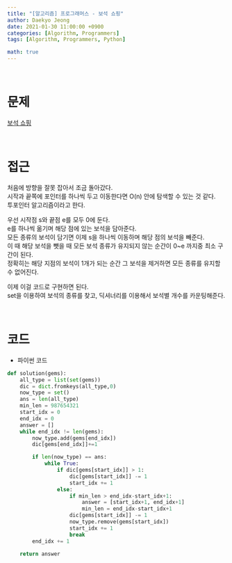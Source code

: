 ```yaml
---
title: "[알고리즘] 프로그래머스 - 보석 쇼핑"
author: Daekyo Jeong
date: 2021-01-30 11:00:00 +0900
categories: [Algorithm, Programmers]
tags: [Algorithm, Programmers, Python]

math: true
---
```


<br/>

# **문제**


[보석 쇼핑](https://programmers.co.kr/learn/courses/30/lessons/67258)

<br/>

# **접근**  

처음에 방향을 잘못 잡아서 조금 돌아갔다.  
시작과 끝쪽에 포인터를 하나씩 두고 이동한다면 O(n) 안에 탐색할 수 있는 것 같다.  
투포인터 알고리즘이라고 한다.  

우선 시작점 s와 끝점 e를 모두 0에 둔다.  
e를 하나씩 옮기며 해당 점에 있는 보석을 담아준다.  
모든 종류의 보석이 담기면 이제 s을 하나씩 이동하며 해당 점의 보석을 빼준다.  
이 때 해당 보석을 뺏을 때 모든 보석 종류가 유지되지 않는 순간이 0~e 까지중 최소 구간이 된다.  
정확히는 해당 지점의 보석이 1개가 되는 순간 그 보석을 제거하면 모든 종류를 유지할 수 없어진다.  

이제 이걸 코드로 구현하면 된다.  
set을 이용하여 보석의 종류를 찾고, 딕셔너리를 이용해서 보석별 개수를 카운팅해준다.  

<br/>

# **코드**


- 파이썬 코드   

```py
def solution(gems):
    all_type = list(set(gems))
    dic = dict.fromkeys(all_type,0)
    now_type = set()
    ans = len(all_type)
    min_len = 987654321
    start_idx = 0
    end_idx = 0
    answer = []
    while end_idx != len(gems):
        now_type.add(gems[end_idx])
        dic[gems[end_idx]]+=1

        if len(now_type) == ans:
            while True:
                if dic[gems[start_idx]] > 1:
                    dic[gems[start_idx]] -= 1
                    start_idx += 1
                else:
                    if min_len > end_idx-start_idx+1:
                        answer = [start_idx+1, end_idx+1]
                        min_len = end_idx-start_idx+1
                    dic[gems[start_idx]] -= 1
                    now_type.remove(gems[start_idx])
                    start_idx += 1
                    break
        end_idx += 1

    return answer
```


<br/>
